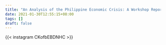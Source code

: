 ```yaml
---
title: "An Analysis of the Philippine Economic Crisis: A Workshop Report"
date: 2021-01-30T12:55:15+08:00
tags: []
draft: false
---
```

{{< instagram CKofbEBDNHC >}}
